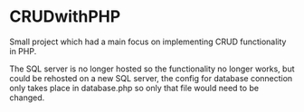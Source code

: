 # CRUDwithPHP

Small project which had a main focus on implementing CRUD functionality in PHP.

The SQL server is no longer hosted so the functionality no longer works, but could be rehosted on a new SQL server, the config for database connection only takes place in database.php so only that file would need to be changed. 
